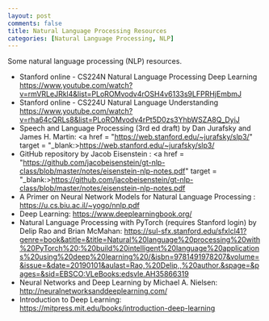 ```yaml
---
layout: post
comments: false
title: Natural Language Processing Resources
categories: [Natural Language Processing, NLP]
---
```


Some natural language processing (NLP) resources.

- Stanford online - CS224N Natural Language Processing Deep Learning <a href = "https://www.youtube.com/watch?v=rmVRLeJRkl4&list=PLoROMvodv4rOSH4v6133s9LFPRHjEmbmJ" target = "_blank">https://www.youtube.com/watch?v=rmVRLeJRkl4&list=PLoROMvodv4rOSH4v6133s9LFPRHjEmbmJ</a>
- Stanford online - CS224U Natural Language Understanding <a href = "https://www.youtube.com/watch?v=rha64cQRLs8&list=PLoROMvodv4rPt5D0zs3YhbWSZA8Q_DyiJ" target = "_blank">https://www.youtube.com/watch?v=rha64cQRLs8&list=PLoROMvodv4rPt5D0zs3YhbWSZA8Q_DyiJ</a>
- Speech and Language Processing (3rd ed draft) by Dan Jurafsky and James H. Martin: <a href = "https://web.stanford.edu/~jurafsky/slp3/" target = "_blank:>https://web.stanford.edu/~jurafsky/slp3/</a>
- GitHub repository by Jacob Eisenstein : <a href = "https://github.com/jacobeisenstein/gt-nlp-class/blob/master/notes/eisenstein-nlp-notes.pdf" target = "_blank:>https://github.com/jacobeisenstein/gt-nlp-class/blob/master/notes/eisenstein-nlp-notes.pdf</a>
- A Primer on Neural Network Models for Natural Language Processing : <a href = "https://u.cs.biu.ac.il/~yogo/nnlp.pdf" target = "_blank">https://u.cs.biu.ac.il/~yogo/nnlp.pdf</a>
- Deep Learning: <a href = "https://www.deeplearningbook.org/" target = "_blank">https://www.deeplearningbook.org/</a>
- Natural Language Processing with PyTorch (requires Stanford login) by Delip Rao and Brian McMahan: <a href = "https://sul-sfx.stanford.edu/sfxlcl41?genre=book&atitle=&title=Natural%20language%20processing%20with%20PyTorch%20:%20build%20intelligent%20language%20applications%20using%20deep%20learning%20/&isbn=9781491978207&volume=&issue=&date=20190101&aulast=Rao,%20Delip,,%20author.&spage=&pages=&sid=EBSCO:VLeBooks:edsvle.AH35866319" target = "_blank">https://sul-sfx.stanford.edu/sfxlcl41?genre=book&atitle=&title=Natural%20language%20processing%20with%20PyTorch%20:%20build%20intelligent%20language%20applications%20using%20deep%20learning%20/&isbn=9781491978207&volume=&issue=&date=20190101&aulast=Rao,%20Delip,,%20author.&spage=&pages=&sid=EBSCO:VLeBooks:edsvle.AH35866319</a>
- Neural Networks and Deep Learning by Michael A. Nielsen: <a href = "http://neuralnetworksanddeeplearning.com/" target = "_blank">http://neuralnetworksanddeeplearning.com/</a>
- Introduction to Deep Learning: <a href = "https://mitpress.mit.edu/books/introduction-deep-learning" target = "_blank">https://mitpress.mit.edu/books/introduction-deep-learning</a>
